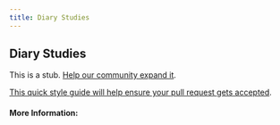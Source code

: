 ```yaml
---
title: Diary Studies
---
```


## Diary Studies

This is a stub. [Help our community expand it](https://github.com/freeCodeCamp/guide-articles/tree/master/articles/Design/Product-Design/Diary-Studies/index.md).

[This quick style guide will help ensure your pull request gets accepted](https://github.com/freeCodeCamp/guide-articles/blob/master/README.md).

<!-- The article goes here, in GitHub-flavored Markdown. Feel free to add YouTube videos, images, and CodePen/JSBin embeds  -->

#### More Information:
<!-- Please add any articles you think might be helpful to read before writing the article -->


